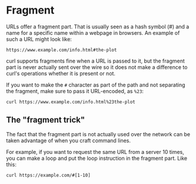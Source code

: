 # Fragment

URLs offer a fragment part. That is usually seen as a hash symbol (#) and a
name for a specific name within a webpage in browsers. An example of such a
URL might look like:

    https://www.example.com/info.html#the-plot

curl supports fragments fine when a URL is passed to it, but the fragment part
is never actually sent over the wire so it does not make a difference to
curl's operations whether it is present or not.

If you want to make the `#` character as part of the path and not separating
the fragment, make sure to pass it URL-encoded, as `%23`:

    curl https://www.example.com/info.html%23the-plot

## The "fragment trick"

The fact that the fragment part is not actually used over the network can be
taken advantage of when you craft command lines.

For example, if you want to request the same URL from a server 10 times, you
can make a loop and put the loop instruction in the fragment part. Like this:

    curl https://example.com/#[1-10]
